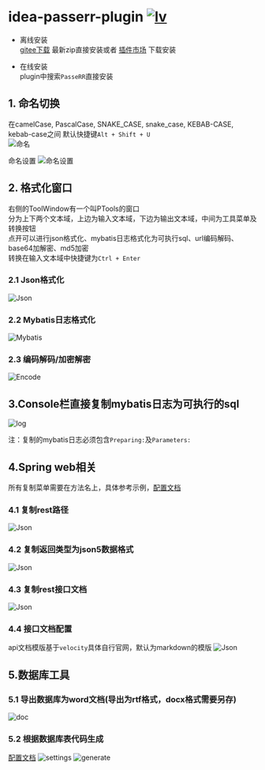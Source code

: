 # idea-passerr-plugin [![lv](https://img.shields.io/badge/dynamic/json?style=flat-square&label=%E6%9C%80%E6%96%B0%E7%89%88%E6%9C%AC&url=https://gitee.com/api/v5/repos/PasseRR/idea-passerr-plugin/releases/latest&query=$.tag_name)](https://gitee.com/PasseRR/idea-passerr-plugin/releases)

- 离线安装  
  [gitee下载](https://gitee.com/PasseRR/idea-passerr-plugin/releases)
  最新zip直接安装或者
  [插件市场](https://plugins.jetbrains.com/plugin/17350-passerr-idea-tools)
  下载安装

- 在线安装  
  plugin中搜索`PasseRR`直接安装

## 1. 命名切换

在camelCase, PascalCase, SNAKE_CASE, snake_case, KEBAB-CASE, kebab-case之间 默认快捷键`Alt + Shift + U`  
![命名](./docs/images/naming/naming.gif)

命名设置
![命名设置](./docs/images/naming/naming_settings.gif)

## 2. 格式化窗口

右侧的ToolWindow有一个叫PTools的窗口   
分为上下两个文本域，上边为输入文本域，下边为输出文本域，中间为工具菜单及转换按钮   
点开可以进行json格式化、mybatis日志格式化为可执行sql、url编码解码、base64加解密、md5加密   
转换在输入文本域中快捷键为`Ctrl + Enter`

### 2.1 Json格式化

![Json](./docs/images/tool/json.gif)

### 2.2 Mybatis日志格式化

![Mybatis](./docs/images/mybatis/log.gif)

### 2.3 编码解码/加密解密

![Encode](./docs/images/tool/encode.gif)

## 3.Console栏直接复制mybatis日志为可执行的sql

![log](./docs/images/mybatis/log_copy.gif)

注：复制的mybatis日志必须包含`Preparing:`及`Parameters:`

## 4.Spring web相关

所有复制菜单需要在方法名上，具体参考示例，[配置文档](./docs/api-doc.md)

### 4.1 复制rest路径

![Json](./docs/images/spring/path.gif)

### 4.2 复制返回类型为json5数据格式

![Json](./docs/images/spring/return_type.gif)

### 4.3 复制rest接口文档

![Json](./docs/images/spring/rest_doc.gif)

### 4.4 接口文档配置

api文档模版基于`velocity`具体自行官网，默认为markdown的模版
![Json](./docs/images/spring/rest_setting.gif)

## 5.数据库工具

### 5.1 导出数据库为word文档(导出为rtf格式，docx格式需要另存)

![doc](./docs/images/database/doc.gif)

### 5.2 根据数据库表代码生成

[配置文档](./docs/generator.md)
![settings](./docs/images/database/settings.gif)
![generate](./docs/images/database/generate.gif)